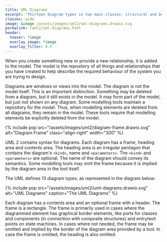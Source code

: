 ```yaml
---
title: UML Diagrams
excerpt: "Thirteen diagram types in two main classes: structural and behavioural diagrams."
classes: wide
image: &image /assets/images/uml2/uml-diagrams.drawio.svg
permalink: /uml2/uml-diagrams.html
header:
  teaser: *image
  overlay_image: *image
  overlay_filter: 0.5
---
```

When you create something new or provide a new relationship, it is added to the model. The model is the repository of all things and relationships that you have created to help describe the required behaviour of the system you are trying to design.

Diagrams are windows or views into the model. The diagram is not the model itself. This is an important distinction. Something may be deleted from a diagram, but it still exists in the model. It may form part of the model, but just not shown on any diagram. Some modelling tools maintain a repository for the model. Thus, when modelling elements are deleted from all diagrams, they remain in the model. These tools require that modelling elements be explicitly deleted from the model.

{% include pop src="/assets/images/uml2/diagram-frame.drawio.svg" alt="Diagram Frame" class="align-right" width="300" %}

UML 2 contains syntax for diagrams. Each diagram has a frame, heading area and contents area. The heading area is an irregular pentagon that contains the diagram's `<kind>`, name and `<parameters>`. The `<kind>` and `<parameters>` are optional. The name of the diagram should convey its semantics. Some modelling tools may omit the frame because it is implied by the diagram area in the tool itself.

The UML defines 13 diagram types, as represented in the diagram below:

{% include pop src="/assets/images/uml2/uml-diagrams.drawio.svg" alt="UML Diagrams" caption="The UML Diagrams" %}

Each diagram has a contents area and an optional frame with a header. The frame is a rectangle. The frame is primarily used in cases where the diagrammed element has graphical border elements, like ports for classes and components (in connection with composite structures) and entry/exit points on state machines. In cases where not needed, the frame may be omitted and implied by the border of the diagram area provided by a tool. In case the frame is omitted, the heading is also omitted.